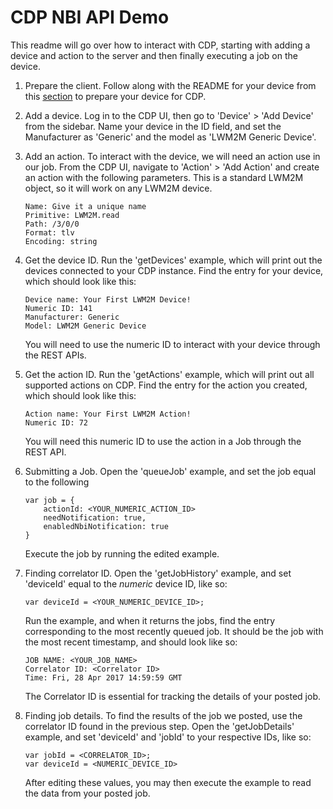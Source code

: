 # CDP NBI API Demo

This readme will go over how to interact with CDP, starting with adding a device and action to the server and then finally executing a job on the device.

1. Prepare the client. Follow along with the README for your device from this [section](http://github.com/nokia/cdp-developer-ecosystem/tree/master/client) to prepare your device for CDP.
2. Add a device. Log in to the CDP UI, then go to 'Device' > 'Add Device' from the sidebar. Name your device in the ID field, and set the Manufacturer as 'Generic' and the model as 'LWM2M Generic Device'.
3. Add an action. To interact with the device, we will need an action use in our job. From the CDP UI, navigate to 'Action' > 'Add Action' and create an action with the following parameters. This is a standard LWM2M object, so it will work on any LWM2M device.

    ~~~~
    Name: Give it a unique name
    Primitive: LWM2M.read
    Path: /3/0/0
    Format: tlv
    Encoding: string
    ~~~~

4. Get the device ID. Run the 'getDevices' example, which will print out the devices connected to your CDP instance. Find the entry for your device, which should look like this:

    ~~~~
    Device name: Your First LWM2M Device!
    Numeric ID: 141
    Manufacturer: Generic
    Model: LWM2M Generic Device
    ~~~~

    You will need to use the numeric ID to interact with your device through the REST APIs.

5. Get the action ID. Run the 'getActions' example, which will print out all supported actions on CDP. Find the entry for the action you created, which should look like this:

    ~~~~
    Action name: Your First LWM2M Action!
    Numeric ID: 72
    ~~~~

    You will need this numeric ID to use the action in a Job through the REST API.

6. Submitting a Job. Open the 'queueJob' example, and set the job equal to the following

    ~~~~
    var job = {
        actionId: <YOUR_NUMERIC_ACTION_ID>
        needNotification: true,
        enabledNbiNotification: true
    }
    ~~~~

    Execute the job by running the edited example.

7. Finding correlator ID. Open the 'getJobHistory' example, and set 'deviceId' equal to the *numeric* device ID, like so:

    ~~~~
    var deviceId = <YOUR_NUMERIC_DEVICE_ID>;
    ~~~~

    Run the example, and when it returns the jobs, find the entry corresponding to the most recently queued job. It should be the job with the most recent timestamp, and should look like so:

    ~~~~
    JOB NAME: <YOUR_JOB_NAME>
    Correlator ID: <Correlator ID>
    Time: Fri, 28 Apr 2017 14:59:59 GMT
    ~~~~

    The Correlator ID is essential for tracking the details of your posted job.

8. Finding job details. To find the results of the job we posted, use the correlator ID found in the previous step. Open the 'getJobDetails' example, and set 'deviceId' and 'jobId' to your respective IDs, like so:

    ~~~~
    var jobId = <CORRELATOR_ID>;
    var deviceId = <NUMERIC_DEVICE_ID>
    ~~~~

    After editing these values, you may then execute the example to read the data from your posted job.